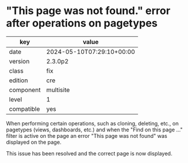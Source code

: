 [//]: # (werk v2)
# "This page was not found." error after operations on pagetypes

key        | value
---------- | ---
date       | 2024-05-10T07:29:10+00:00
version    | 2.3.0p2
class      | fix
edition    | cre
component  | multisite
level      | 1
compatible | yes

When performing certain operations, such as cloning, deleting, etc., on pagetypes
(views, dashboards, etc.) and when the "Find on this page ..." filter is active
on the page an error "This page was not found" was displayed on the page.

This issue has been resolved and the correct page is now displayed.
